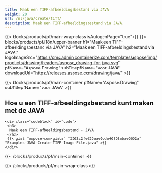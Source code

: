 ```yaml
---
title: Maak een TIFF-afbeeldingsbestand via JAVA
weight: 20
url: /nl/java/create/tiff/
description: Maak een TIFF-afbeeldingsbestand via JAVA.
---
```


{{< blocks/products/pf/main-wrap-class isAutogenPage="true">}}
{{< blocks/products/pf/i18n/upper-banner h1="Maak een TIFF-afbeeldingsbestand via JAVA" h2="Maak een TIFF-afbeeldingsbestand via JAVA." logoImageSrc="https://cms.admin.containerize.com/templates/aspose/img/products/drawing/headers/aspose_drawing-for-java.svg" pfName="Aspose.Drawing" subTitlepfName="voor JAVA" downloadUrl="https://releases.aspose.com/drawing/java/" >}}

{{< blocks/products/pf/main-container pfName="Aspose.Drawing" subTitlepfName="voor JAVA" >}}

<h2>Hoe u een TIFF-afbeeldingsbestand kunt maken met de JAVA</h2>

    <div class="codeblock" id="code">
     <h3>
      Maak een TIFF-afbeeldingsbestand - JAVA
     </h3>
     {{< gist "aspose-com-gists" "3562c2fe053aae0bda46f32abae6062a" "Examples-JAVA-Create-TIFF-Image-File.java" >}}
    </div>

{{< /blocks/products/pf/main-container >}}


{{< /blocks/products/pf/main-wrap-class >}}
